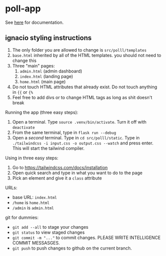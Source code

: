 # poll-app

See [here](https://docs.google.com/document/d/1rV5vO5JzADLJp9fIChyTnYNT_mIAT9rMD2FZ7_xElhQ/edit?tab=t.0) for documentation.

## ignacio styling instructions 

1. The only folder you are allowed to change is `src/polll/templates`
2. `base.html` inherited by all of the HTML templates. you should not need to change this
3. Three "main" pages:
	1. `admin.html` (admin dashboard) 
	2. `index.html` (landing page)
	3. `home.html` (main page)
4. Do not touch HTML attributes that already exist. Do not touch anything in `{{` or `{%`
5. Feel free to add divs or to change HTML tags as long as shit doesn't break

Running the app (three easy steps):
1. Open a terminal. Type `source .venv/bin/activate`. Turn it off with `deactivate`
2. From the same terminal, type in `flask run --debug`
3. Open a *second* terminal. Type in `cd src/polll/static`. Type in `./tailwindcss -i input.css -o output.css --watch` and press enter. This will start the tailwind compiler.

Using in three easy steps:
1. Go to https://tailwindcss.com/docs/installation
2. Open quick search and type in what you want to do to the page
3. Pick an element and give it a `class` attribute

URLs:
- base URL: `index.html`
- `/home` is `home.html`
- `/admin` is `admin.html`

git for dummies:
- `git add --all` to stage your changes
- `git status` to view staged changes
- `git commit -m "..."` to commit changes. PLEASE WRITE INTELLIGENCE COMMIT MESSASGES.
- `git push` to push changes to github on the current branch.

